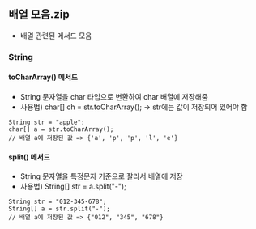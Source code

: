 ## 배열 모음.zip

* 배열 관련된 메서드 모음

### String
#### toCharArray() 메서드
* String 문자열을 char 타입으로 변환하여 char 배열에 저장해줌
* 사용법) char[] ch = str.toCharArray(); -> str에는 값이 저장되어 있어야 함

```
String str = "apple";
char[] a = str.toCharArray();
// 배열 a에 저장된 값 => {'a', 'p', 'p', 'l', 'e'}
```

#### split() 메서드
* String 문자열을 특정문자 기준으로 잘라서 배열에 저장
* 사용법) String[] str = a.split("-");

```
String str = "012-345-678";
String[] a = str.split("-");
// 배열 a에 저장된 값 => {"012", "345", "678"}
```